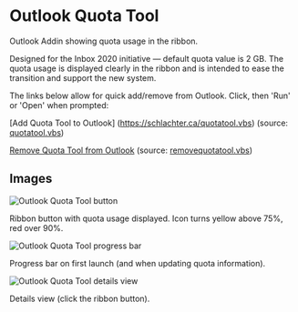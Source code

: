 Outlook Quota Tool
==================

Outlook Addin showing quota usage in the ribbon.

Designed for the Inbox 2020 initiative — default quota value is 2 GB. The quota usage is displayed clearly in the ribbon and is intended to ease the transition and support the new system.

The links below allow for quick add/remove from Outlook. Click, then 'Run' or 'Open' when prompted:

[Add Quota Tool to Outlook] (https://schlachter.ca/quotatool.vbs) (source: [quotatool.vbs](https://github.com/davidschlachter/outlookquota/blob/master/EmailSizer/quotatool.vbs))

[Remove Quota Tool from Outlook](https://schlachter.ca/removequotatool.vbs) (source: [removequotatool.vbs](https://github.com/davidschlachter/outlookquota/blob/master/EmailSizer/removequotatool.vbs)) 


Images
------

![Outlook Quota Tool button](https://schlachter.ca/david/files/outlookquotatool/button.png)

Ribbon button with quota usage displayed. Icon turns yellow above 75%, red over 90%.

![Outlook Quota Tool progress bar](https://schlachter.ca/david/files/outlookquotatool/progress.png)

Progress bar on first launch (and when updating quota information).

![Outlook Quota Tool details view](https://schlachter.ca/david/files/outlookquotatool/details.png)

Details view (click the ribbon button).
